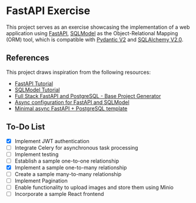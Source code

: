 # FastAPI Exercise

This project serves as an exercise showcasing the implementation of a web
application using [FastAPI](https://fastapi.tiangolo.com/),
[SQLModel](https://sqlmodel.tiangolo.com/) as the Object-Relational Mapping
(ORM) tool, which is compatible with
[Pydantic V2](https://docs.pydantic.dev/2.5/) and
[SQLAlchemy V2.0](https://docs.sqlalchemy.org/en/20/).

## References

This project draws inspiration from the following resources:

- [FastAPI Tutorial](https://fastapi.tiangolo.com/tutorial/)
- [SQLModel Tutorial](https://sqlmodel.tiangolo.com/tutorial/fastapi/)
- [Full Stack FastAPI and PostgreSQL - Base Project Generator](https://github.com/tiangolo/full-stack-fastapi-postgresql)
- [Async configuration for FastAPI and SQLModel ](https://github.com/jonra1993/fastapi-alembic-sqlmodel-async)
- [Minimal async FastAPI + PostgreSQL template](https://github.com/rafsaf/minimal-fastapi-postgres-template)

## To-Do List

- [x] Implement JWT authentication
- [ ] Integrate Celery for asynchronous task processing
- [ ] Implement testing
- [ ] Establish a sample one-to-one relationship
- [x] Implement a sample one-to-many relationship
- [ ] Create a sample many-to-many relationship
- [ ] Implement Pagination
- [ ] Enable functionality to upload images and store them using Minio
- [ ] Incorporate a sample React frontend
